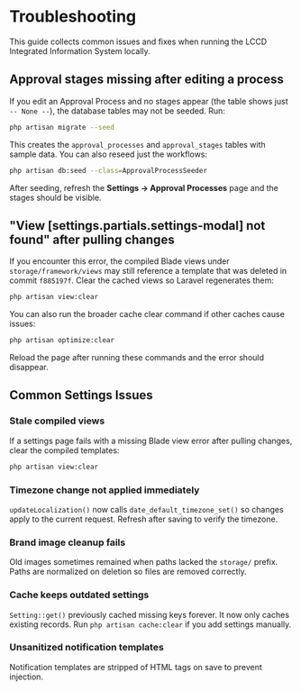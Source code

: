 # Troubleshooting

This guide collects common issues and fixes when running the LCCD Integrated Information System locally.

## Approval stages missing after editing a process
If you edit an Approval Process and no stages appear (the table shows just `-- None --`), the database tables may not be seeded. Run:

```bash
php artisan migrate --seed
```

This creates the `approval_processes` and `approval_stages` tables with sample data. You can also reseed just the workflows:

```bash
php artisan db:seed --class=ApprovalProcessSeeder
```

After seeding, refresh the **Settings → Approval Processes** page and the stages should be visible.

## "View [settings.partials.settings-modal] not found" after pulling changes
If you encounter this error, the compiled Blade views under `storage/framework/views` may still reference a template that was deleted in commit `f885197f`. Clear the cached views so Laravel regenerates them:

```bash
php artisan view:clear
```

You can also run the broader cache clear command if other caches cause issues:

```bash
php artisan optimize:clear
```

Reload the page after running these commands and the error should disappear.

## Common Settings Issues

### Stale compiled views
If a settings page fails with a missing Blade view error after pulling changes, clear the compiled templates:

```bash
php artisan view:clear
```

### Timezone change not applied immediately
`updateLocalization()` now calls `date_default_timezone_set()` so changes apply to the current request. Refresh after saving to verify the timezone.

### Brand image cleanup fails
Old images sometimes remained when paths lacked the `storage/` prefix. Paths are normalized on deletion so files are removed correctly.

### Cache keeps outdated settings
`Setting::get()` previously cached missing keys forever. It now only caches existing records. Run `php artisan cache:clear` if you add settings manually.

### Unsanitized notification templates
Notification templates are stripped of HTML tags on save to prevent injection.
